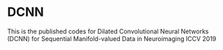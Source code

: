 # DCNN
This is the published codes for Dilated Convolutional Neural Networks (DCNN) for Sequential Manifold-valued Data in Neuroimaging ICCV 2019
